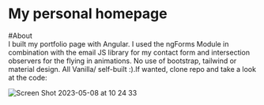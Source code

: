 # My personal homepage

#About <br>
I built my portfolio page with Angular. I used the ngForms Module in combination with the email JS library for my contact form and intersection observers for the flying in animations. No use of bootstrap, tailwind or material design. All Vanilla/ self-built :).If wanted, clone repo and take a look at the code: 


![Screen Shot 2023-05-08 at 10 24 33](https://user-images.githubusercontent.com/104759604/236774478-b0116b98-6d23-49bd-a9f4-985454bfcc3e.png)
